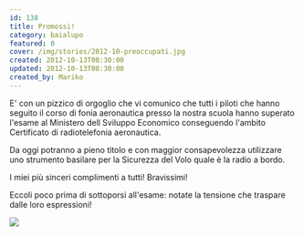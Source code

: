 ```yaml
---
id: 138
title: Promossi!
category: baialupo
featured: 0
cover: /img/stories/2012-10-preoccupati.jpg
created: 2012-10-13T08:30:00
updated: 2012-10-13T08:30:00
created_by: Mariko
---
```


E' con un pizzico di orgoglio che vi comunico che tutti i piloti che hanno seguito il corso di fonia aeronautica presso la nostra scuola hanno superato l'esame al Ministero dell Sviluppo Economico conseguendo l'ambito Certificato di radiotelefonia aeronautica.

Da oggi potranno a pieno titolo e con maggior consapevolezza utilizzare uno strumento basilare per la Sicurezza del Volo quale è la radio a bordo.

I miei più sinceri complimenti a tutti! Bravissimi!

Eccoli poco prima di sottoporsi all'esame: notate la tensione che traspare dalle loro espressioni!

<img  src="/img/stories/2012-10-preoccupati.jpg"/>
